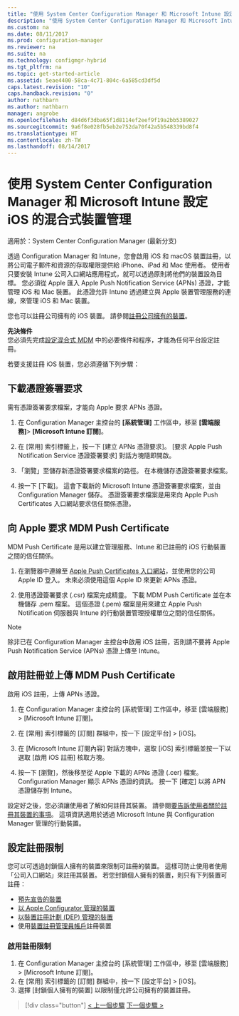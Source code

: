 ```yaml
---
title: "使用 System Center Configuration Manager 和 Microsoft Intune 設定 iOS 和 Mac 的混合式裝置管理 | Microsoft Docs"
description: "使用 System Center Configuration Manager 和 Microsoft Intune 設定 iOS 裝置管理。"
ms.custom: na
ms.date: 08/11/2017
ms.prod: configuration-manager
ms.reviewer: na
ms.suite: na
ms.technology: configmgr-hybrid
ms.tgt_pltfrm: na
ms.topic: get-started-article
ms.assetid: 5eae4400-58ca-4c71-804c-6a585cd3df5d
caps.latest.revision: "10"
caps.handback.revision: "0"
author: nathbarn
ms.author: nathbarn
manager: angrobe
ms.openlocfilehash: d84d6f3dba65f1d8114ef2eef9f19a2bb5389027
ms.sourcegitcommit: 9a6f8e028fb5eb2e752da70f42a5b548339bd8f4
ms.translationtype: HT
ms.contentlocale: zh-TW
ms.lasthandoff: 08/14/2017
---
```

# <a name="set-up-ios-hybrid-device-management-with-system-center-configuration-manager-and-microsoft-intune"></a>使用 System Center Configuration Manager 和 Microsoft Intune 設定 iOS 的混合式裝置管理

適用於：System Center Configuration Manager (最新分支)

透過 Configuration Manager 和 Intune，您會啟用 iOS 和 macOS 裝置註冊，以將公司電子郵件和資源的存取權限提供給 iPhone、iPad 和 Mac 使用者。 使用者只要安裝 Intune 公司入口網站應用程式，就可以透過原則將他們的裝置設為目標。 您必須從 Apple 匯入 Apple Push Notification Service (APNs) 憑證，才能管理 iOS 和 Mac 裝置。 此憑證允許 Intune 透過建立與 Apple 裝置管理服務的連線，來管理 iOS 和 Mac 裝置。  

 您也可以註冊公司擁有的 iOS 裝置。  請參閱[註冊公司擁有的裝置](enroll-company-owned-devices.md)。  

**先決條件**<br>
您必須先完成[設定混合式 MDM](setup-hybrid-mdm.md) 中的必要條件和程序，才能為任何平台設定註冊。

若要支援註冊 iOS 裝置，您必須遵循下列步驟：  

## <a name="download-a-certificate-signing-request"></a>下載憑證簽署要求
需有憑證簽署要求檔案，才能向 Apple 要求 APNs 憑證。  

1.  在 Configuration Manager 主控台的 **[系統管理]** 工作區中，移至 **[雲端服務]**> **[Microsoft Intune 訂閱]**。  

2.  在 [常用] 索引標籤上，按一下 [建立 APNs 憑證要求]。 [要求 Apple Push Notification Service 憑證簽署要求] 對話方塊隨即開啟。  

3.  「瀏覽」至儲存新憑證簽署要求檔案的路徑。 在本機儲存憑證簽署要求檔案。  

4.  按一下 [下載]。 這會下載新的 Microsoft Intune 憑證簽署要求檔案，並由 Configuration Manager 儲存。 憑證簽署要求檔案是用來向 Apple Push Certificates 入口網站要求信任關係憑證。  

## <a name="request-an-mdm-push-certificate-from-apple"></a>向 Apple 要求 MDM Push Certificate
MDM Push Certificate 是用以建立管理服務、Intune 和已註冊的 iOS 行動裝置之間的信任關係。  

1.  在瀏覽器中連線至 [Apple Push Certificates 入口網站](http://go.microsoft.com/fwlink/?LinkId=269844)，並使用您的公司 Apple ID 登入。 未來必須使用這個 Apple ID 來更新 APNs 憑證。  

2.  使用憑證簽署要求 (.csr) 檔案完成精靈。 下載 MDM Push Certificate 並在本機儲存 .pem 檔案。 這個憑證 (.pem) 檔案是用來建立 Apple Push Notification 伺服器與 Intune 的行動裝置管理授權單位之間的信任關係。  

> [!NOTE]  
>  除非已在 Configuration Manager 主控台中啟用 iOS 註冊，否則請不要將 Apple Push Notification Service (APNs) 憑證上傳至 Intune。  

## <a name="enable-enrollment-and-upload-the-mdm-push-certificate"></a>啟用註冊並上傳 MDM Push Certificate
啟用 iOS 註冊，上傳 APNs 憑證。  

1.  在 Configuration Manager 主控台的 [系統管理] 工作區中，移至 [雲端服務] > [Microsoft Intune 訂閱]。  

2.  在 [常用] 索引標籤的 [訂閱] 群組中，按一下 [設定平台] > [iOS]。  

3.  在 [Microsoft Intune 訂閱內容] 對話方塊中，選取 [iOS] 索引標籤並按一下以選取 [啟用 iOS 註冊] 核取方塊。  
4.  按一下 [瀏覽]，然後移至從 Apple 下載的 APNs 憑證 (.cer) 檔案。 Configuration Manager 顯示 APNs 憑證的資訊。 按一下 [確定] 以將 APN 憑證儲存到 Intune。  

設定好之後，您必須讓使用者了解如何註冊其裝置。 請參閱[要告訴使用者關於註冊其裝置的事項](https://docs.microsoft.com/intune/end-user-educate)。 這項資訊適用於透過 Microsoft Intune 與 Configuration Manager 管理的行動裝置。

## <a name="configure-enrollment-restrictions"></a>設定註冊限制

您可以可透過封鎖個人擁有的裝置來限制可註冊的裝置。 這樣可防止使用者使用「公司入口網站」來註冊其裝置。 若您封鎖個人擁有的裝置，則只有下列裝置可註冊：
- [預先宣告的裝置](predeclare-devices-with-hardware-id.md)
- [以 Apple Configurator 管理的裝置](ios-hybrid-enrollment-using-apple-configurator.md)
- [以裝置註冊計劃 (DEP) 管理的裝置](ios-device-enrollment-program-for-hybrid.md)
- 使用[裝置註冊管理員帳戶](enroll-devices-with-device-enrollment-manager.md)註冊裝置

### <a name="to-enable-enrollment-restrictions"></a>啟用註冊限制
1.  在 Configuration Manager 主控台的 [系統管理] 工作區中，移至 [雲端服務] > [Microsoft Intune 訂閱]。
2.  在 [常用] 索引標籤的 [訂閱] 群組中，按一下 [設定平台] > [iOS]。
3.  選擇 [封鎖個人擁有的裝置] 以限制僅允許公司擁有的裝置註冊。

> [!div class="button"]
[< 上一個步驟](create-service-connection-point.md)  [下一個步驟 >](set-up-additional-management.md)
